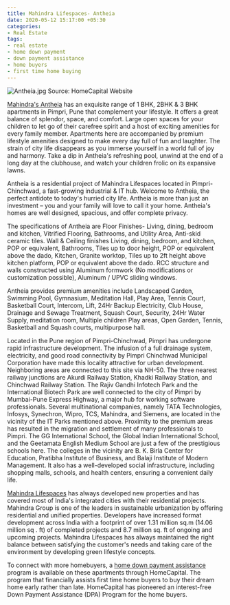 ```yaml
---
title: Mahindra Lifespaces- Antheia
date: 2020-05-12 15:17:00 +05:30
categories:
- Real Estate
tags:
- real estate
- home down payment
- down payment assistance
- home buyers
- first time home buying
---
```


![Antheia.jpg](/uploads/Antheia.jpg)
Source: HomeCapital Website

[Mahindra's Antheia](https://homecapital.in/property/10/mahindra-lifespaces---antheia-2-bhk) has an exquisite range of 1 BHK, 2BHK & 3 BHK apartments in Pimpri, Pune that complement your lifestyle. It offers a great balance of splendor, space, and comfort. Large open spaces for your children to let go of their carefree spirit and a host of exciting amenities for every family member. Apartments here are accompanied by premium lifestyle amenities designed to make every day full of fun and laughter. The strain of city life disappears as you immerse yourself in a world full of joy and harmony. Take a dip in Antheia's refreshing pool, unwind at the end of a long day at the clubhouse, and watch your children frolic on its expansive lawns. 

Antheia is a residential project of Mahindra Lifespaces located in Pimpri-Chinchwad, a fast-growing industrial & IT hub. Welcome to Antheia, the perfect antidote to today's hurried city life. Antheia is more than just an investment – you and your family will love to call it your home. Antheia's homes are well designed, spacious, and offer complete privacy.

The specifications of Antheia are Floor Finishes- Living, dining, bedroom and kitchen, Vitrified Flooring, Bathrooms, and Utility Area, Anti-skid ceramic tiles. Wall & Ceiling finishes
Living, dining, bedroom, and kitchen, POP or equivalent, Bathrooms, Tiles up to door height, POP or equivalent above the dado, Kitchen, Granite worktop, Tiles up to 2ft height above kitchen platform, POP or equivalent above the dado. RCC structure and walls constructed using Aluminum formwork (No modifications or customization possible), Aluminum / UPVC sliding windows.

Antheia provides premium amenities include Landscaped Garden, Swimming Pool, Gymnasium, Meditation Hall, Play Area, Tennis Court, Basketball Court, Intercom, Lift, 24Hr Backup Electricity, Club House, Drainage and Sewage Treatment, Squash Court, Security, 24Hr Water Supply, meditation room, Multiple children Play areas, Open Garden, Tennis, Basketball and Squash courts, multipurpose hall.


Located in the Pune region of Pimpri-Chinchwad, Pimpri has undergone rapid infrastructure development. The infusion of a full drainage system, electricity, and good road connectivity by Pimpri Chinchwad Municipal Corporation have made this locality attractive for urban development. Neighboring areas are connected to this site via NH-50. The three nearest railway junctions are Akurdi Railway Station, Khadki Railway Station, and Chinchwad Railway Station. The Rajiv Gandhi Infotech Park and the International Biotech Park are well connected to the city of Pimpri by Mumbai-Pune Express Highway, a major hub for working software professionals. Several multinational companies, namely TATA Technologies, Infosys, Synechron, Wipro, TCS, Mahindra, and Siemens, are located in the vicinity of the IT Parks mentioned above. Proximity to the premium areas has resulted in the migration and settlement of many professionals to Pimpri. The GG International School, the Global Indian International School, and the Geetamata English Medium School are just a few of the prestigious schools here. The colleges in the vicinity are B. K. Birla Center for Education, Pratibha Institute of Business, and Balaji Institute of Modern Management. It also has a well-developed social infrastructure, including shopping malls, schools, and health centers, ensuring a convenient daily life.


[Mahindra Lifespaces](https://homecapital.in/offering) has always developed new properties and has covered most of India's integrated cities with their residential projects. Mahindra Group is one of the leaders in sustainable urbanization by offering residential and unified properties. Developers have increased format development across India with a footprint of over 1.31 million sq.m (14.06 million sq . ft) of completed projects and 8.7 million sq. ft of ongoing and upcoming projects. Mahindra Lifespaces has always maintained the right balance between satisfying the customer's needs and taking care of the environment by developing green lifestyle concepts.

To connect with more homebuyers, a [home down payment assistance](https://homecapital.in) program is available on these apartments through HomeCapital. The program that financially assists first time home buyers to buy their dream home early rather than late. HomeCapital has pioneered an interest-free Down Payment Assistance (DPA) Program for the home buyers.
